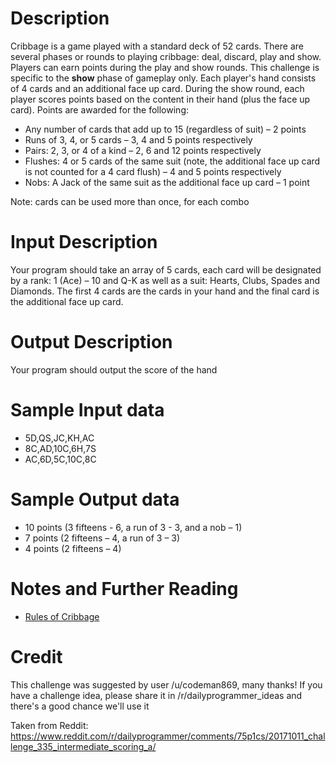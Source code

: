 # Description


Cribbage is a game played with a standard deck of 52 cards. There are several phases or rounds to playing cribbage: deal, discard, play and show. Players can earn points during the play and show rounds. This challenge is specific to the **show** phase of gameplay only. Each player's hand consists of 4 cards and an additional face up card. During the show round, each player scores points based on the content in their hand (plus the face up card). Points are awarded for the following:


* Any number of cards that add up to 15 (regardless of suit) – 2 points
* Runs of 3, 4, or 5 cards – 3, 4 and 5 points respectively 
* Pairs: 2, 3, or 4 of a kind – 2, 6 and 12 points respectively
* Flushes: 4 or 5 cards of the same suit (note, the additional face up card is not counted for a 4 card flush) – 4 and 5 points respectively
* Nobs: A Jack of the same suit as the additional face up card – 1 point

Note: cards can be used more than once, for each combo


# Input Description


Your program should take an array of 5 cards, each card will be designated by a rank: 1 (Ace) – 10 and Q-K as well as a suit: Hearts, Clubs, Spades and Diamonds. The first 4 cards are the cards in your hand and the final card is the additional face up card.


# Output Description 


Your program should output the score of the hand


# Sample Input data


* 5D,QS,JC,KH,AC
* 8C,AD,10C,6H,7S
* AC,6D,5C,10C,8C


# Sample Output data


* 10 points (3 fifteens - 6, a run of 3 - 3, and a nob – 1)
* 7 points (2 fifteens – 4, a run of 3 – 3)
* 4 points (2 fifteens – 4)


# Notes and Further Reading


* [Rules of Cribbage](http://en.wikipedia.org/wiki/Rules_of_cribbage)

# Credit

This challenge was suggested by user /u/codeman869, many thanks! If you have a challenge idea, please share it in /r/dailyprogrammer_ideas and there's a good chance we'll use it

Taken from Reddit: https://www.reddit.com/r/dailyprogrammer/comments/75p1cs/20171011_challenge_335_intermediate_scoring_a/